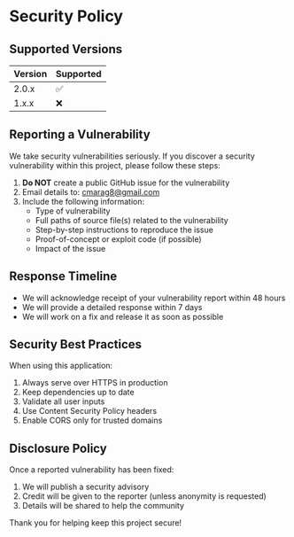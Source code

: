 # Security Policy

## Supported Versions

| Version | Supported          |
| ------- | ------------------ |
| 2.0.x   | :white_check_mark: |
| 1.x.x   | :x:                |

## Reporting a Vulnerability

We take security vulnerabilities seriously. If you discover a security vulnerability within this project, please follow these steps:

1. **Do NOT** create a public GitHub issue for the vulnerability
2. Email details to: cmarag8@gmail.com
3. Include the following information:
   - Type of vulnerability
   - Full paths of source file(s) related to the vulnerability
   - Step-by-step instructions to reproduce the issue
   - Proof-of-concept or exploit code (if possible)
   - Impact of the issue

## Response Timeline

- We will acknowledge receipt of your vulnerability report within 48 hours
- We will provide a detailed response within 7 days
- We will work on a fix and release it as soon as possible

## Security Best Practices

When using this application:

1. Always serve over HTTPS in production
2. Keep dependencies up to date
3. Validate all user inputs
4. Use Content Security Policy headers
5. Enable CORS only for trusted domains

## Disclosure Policy

Once a reported vulnerability has been fixed:

1. We will publish a security advisory
2. Credit will be given to the reporter (unless anonymity is requested)
3. Details will be shared to help the community

Thank you for helping keep this project secure!